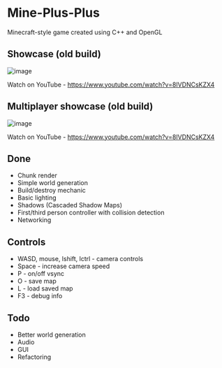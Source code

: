 # Mine-Plus-Plus
Minecraft-style game created using C++ and OpenGL

## Showcase (old build)
![image](http://i.imgur.com/0QIrXexh.gif)

Watch on YouTube - https://www.youtube.com/watch?v=8IVDNCsKZX4

## Multiplayer showcase (old build)
![image](http://i.imgur.com/4Sg0byVh.gif)

Watch on YouTube - https://www.youtube.com/watch?v=8IVDNCsKZX4

## Done
- Chunk render
- Simple world generation
- Build/destroy mechanic
- Basic lighting 
- Shadows (Cascaded Shadow Maps)
- First/third person controller with collision detection
- Networking

## Controls
- WASD, mouse, lshift, lctrl - camera controls
- Space - increase camera speed
- P - on/off vsync
- O - save map
- L - load saved map
- F3 - debug info

## Todo
- Better world generation
- Audio
- GUI
- Refactoring
